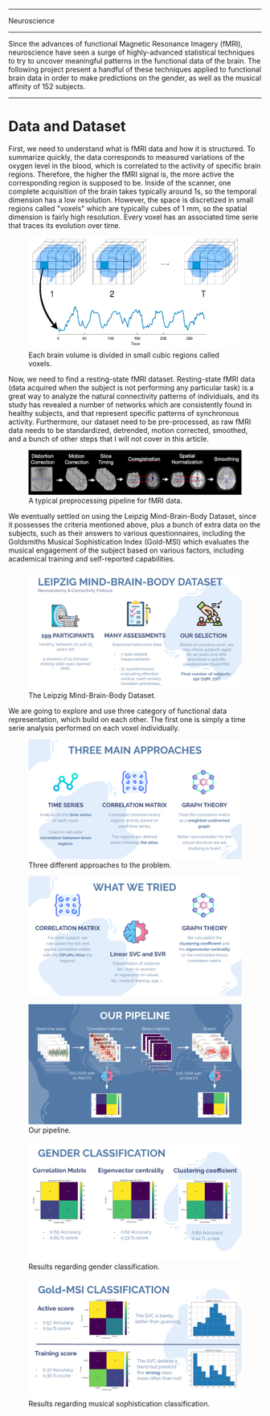 
---

<p class="titletext">Neuroscience</p>

---

<p class="articletext">Since the advances of functional Magnetic Resonance Imagery (fMRI), neuroscience have seen a surge of highly-advanced statistical techniques to try to uncover meaningful patterns in the functional data of the brain. The following project present a handful of these techniques applied to functional brain data in order to make predictions on the gender, as well as the musical affinity of 152 subjects.</p> 

---
<h1 class="articletext">Data and Dataset</h1>

<p class="articletext">First, we need to understand what is fMRI data and how it is structured. To summarize quickly, the data corresponds to measured variations of the oxygen level in the blood, which is correlated to the activity of specific brain regions. Therefore, the higher the fMRI signal is, the more active the corresponding region  is supposed to be. Inside of the scanner, one complete acquisition of the brain takes typically around 1s, so the temporal dimension has a low resolution. However, the space is discretized in small regions called "voxels" which are typically cubes of 1 mm, so the spatial dimension is fairly high resolution. Every voxel has an associated time serie that traces its evolution over time.</p>

<figure>
<img src="images/voxels.png?raw=true" alt="neuroscience" class="imgarticle"/>
<figcaption>Each brain volume is divided in small cubic regions called voxels.</figcaption>
</figure>

<p class="articletext">Now, we need to find a resting-state fMRI dataset. Resting-state fMRI data (data acquired when the subject is not performing any particular task) is a great way to analyze the natural connectivity patterns of individuals, and its study has revealed a number of networks which are consistently found in healthy subjects, and that represent specific patterns of synchronous activity. Furthermore, our dataset need to be pre-processed, as raw fMRI data needs to be standardized, detrended, motion corrected, smoothed, and a bunch of other steps that I will not cover in this article.</p>

<figure>
<img src="images/preprocessing.png?raw=true" alt="neuroscience" class="imgarticle"/>
<figcaption>A typical preprocessing pipeline for fMRI data.</figcaption>
</figure>

<p class="articletext">We eventually settled on using the Leipzig Mind-Brain-Body Dataset, since it possesses the criteria mentioned above, plus a bunch of extra data on the subjects, such as their answers to various questionnaires, including the Goldsmiths Musical Sophistication Index (Gold-MSI) which evaluates the musical engagement of the subject based on various factors, including academical training and self-reported capabilities.</p>
  
<figure>
<img src="images/neuro1.png?raw=true" alt="neuroscience" class="imgarticle"/>
<figcaption>The Leipzig Mind-Brain-Body Dataset.</figcaption>
</figure>

<p class="articletext">We are going to explore and use three category of functional data representation, which build on each other. The first one is simply a time serie analysis performed on each voxel individually.  </p>
  
<figure>
<img src="images/neuro2.png?raw=true" alt="neuroscience" class="imgarticle"/>
<figcaption>Three different approaches to the problem.</figcaption>
</figure>

<figure>
<img src="images/neuro3.png?raw=true" alt="neuroscience" class="imgarticle"/>
<figcaption></figcaption>
</figure>

<figure>
<img src="images/neuro4.png?raw=true" alt="neuroscience" class="imgarticle"/>
<figcaption>Our pipeline.</figcaption>
</figure>

<figure>
<img src="images/neuro5.png?raw=true" alt="neuroscience" class="imgarticle"/>
<figcaption>Results regarding gender classification.</figcaption>
</figure>

<figure>
<img src="images/neuro6.png?raw=true" alt="neuroscience" class="imgarticle"/>
<figcaption>Results regarding musical sophistication classification.</figcaption>
</figure>

